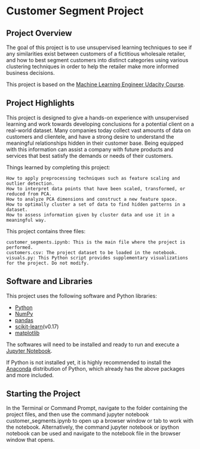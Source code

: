 # Customer Segment Project

## Project Overview
The goal of this project is to use unsupervised learning techniques to see if any similarities exist between customers of a fictitious wholesale retailer, and how to best segment customers into distinct categories using various clustering techniques in order to help the retailer make more informed business decisions.

This project is based on the [Machine Learning Engineer Udacity Course](https://eu.udacity.com/course/machine-learning-engineer-nanodegree--nd009). 

## Project Highlights
This project is designed to give a hands-on experience with unsupervised learning and work towards developing conclusions for a potential client on a real-world dataset. Many companies today collect vast amounts of data on customers and clientele, and have a strong desire to understand the meaningful relationships hidden in their customer base. Being equipped with this information can assist a company with future products and services that best satisfy the demands or needs of their customers.

Things learned by completing this project:

    How to apply preprocessing techniques such as feature scaling and outlier detection.
    How to interpret data points that have been scaled, transformed, or reduced from PCA.
    How to analyze PCA dimensions and construct a new feature space.
    How to optimally cluster a set of data to find hidden patterns in a dataset.
    How to assess information given by cluster data and use it in a meaningful way.

This project contains three files:

    customer_segments.ipynb: This is the main file where the project is performed.
    customers.csv: The project dataset to be loaded in the notebook.
    visuals.py: This Python script provides supplementary visualizations for the project. Do not modify.

## Software and Libraries
This project uses the following software and Python libraries:

- [Python](https://www.python.org/download/releases/3.0/)
- [NumPy](http://www.numpy.org/)
- [pandas](http://pandas.pydata.org/)
- [scikit-learn](http://scikit-learn.org/stable/)(v0.17)
- [matplotlib](http://matplotlib.org/)

The softwares will need to be installed and ready to run and execute a [Jupyter Notebook](http://ipython.org/notebook.html).

If Python is not installed yet, it is highly recommended to install the [Anaconda](http://continuum.io/downloads) distribution of Python, which already has the above packages and more included. 

## Starting the Project
In the Terminal or Command Prompt, navigate to the folder containing the project files, and then use the command jupyter notebook customer_segments.ipynb to open up a browser window or tab to work with the notebook. Alternatively, the command jupyter notebook or ipython notebook can be used and navigate to the notebook file in the browser window that opens.
